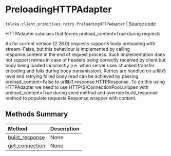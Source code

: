 # PreloadingHTTPAdapter
`toloka.client.primitives.retry.PreloadingHTTPAdapter` | [Source code](https://github.com/Toloka/toloka-kit/blob/v0.1.25/src/client/primitives/retry.py#L88)

HTTPAdapter subclass that forces preload_content=True during requests


As for current version (2.26.0) requests supports body preloading with stream=False, but this behaviour is
implemented by calling response.content in the end of request process. Such implementation does not support
retries in case of headers being correctly received by client but body being loaded incorrectly (i.e. when server
uses chunked transfer encoding and fails during body transmission). Retries are handled on urllib3 level and
retrying failed body read can be achieved by passing preload_content=False to urllib3.response.HTTPResponse. To do
this using HTTPAdapter we need to use HTTP(S)ConnectionPool.urlopen with preload_content=True during send method and
override build_response method to populate requests Response wrapper with content.

## Methods Summary

| Method | Description |
| :------| :-----------|
[build_response](toloka.client.primitives.retry.PreloadingHTTPAdapter.build_response.md)| None
[get_connection](toloka.client.primitives.retry.PreloadingHTTPAdapter.get_connection.md)| None
